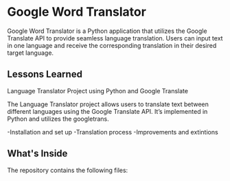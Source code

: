 
# Google Word Translator

Google Word Translator is a Python application that utilizes the Google Translate API to provide seamless language translation. Users can input text in one language and receive the corresponding translation in their desired target language.


## Lessons Learned

Language Translator Project using Python and Google Translate

The Language Translator project allows users to translate text between different languages using the Google Translate API. It’s implemented in Python and utilizes the googletrans.

-Installation and set up
-Translation process 
-Improvements and extintions


## What's Inside
The repository contains the following files:


